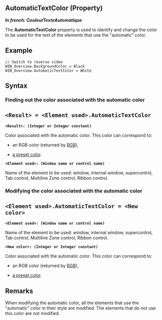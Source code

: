 


## AutomaticTextColor (Property)

***In french: CouleurTexteAutomatique***
	



<a name="XUse"></a>
<a name="Use"></a>
<a name="description"></a>
The **AutomaticTextColor** property is used to identify and change the color to be used for the text of the elements that use the "automatic" color. 
<a name="Example1"></a>
<a name="sample_code"></a>

## Example


```wl
// Switch to reverse video 
WIN_Overview.BackgroundColor = Black
WIN_Overview.AutomaticTextColor = White
```

<a name="XSYNTAX"></a>

## Syntax
<a name="SYNTAX1"></a>

### Finding out the color associated with the automatic color

`<Result> = <Element used>.AutomaticTextColor`
---

**`<Result>: (Integer or Integer constant)`**

Color associated with the automatic color. This color can correspond to:

- an RGB color (returned by [RGB](../WDLang1/3029012.md)),

- [a preset color](../WDLang5/3010002.md).




**`<Element used>: (Window name or control name)`**

Name of the element to be used: window, internal window, supercontrol, Tab control, Multiline Zone control, Ribbon control. 


<a name="SYNTAX2"></a>

### Modifying the color associated with the automatic color

`<Element used>.AutomaticTextColor = <New color>`
---

**`<Element used>: (Window name or control name)`**

Name of the element to be used: window, internal window, supercontrol, Tab control, Multiline Zone control, Ribbon control. 

**`<New color>: (Integer or Integer constant)`**

Color associated with the automatic color. This color can correspond to:

- an RGB color (returned by [RGB](../WDLang1/3029012.md)),

- [a preset color](../WDLang5/3010002.md).






<a name="NOTE0"></a>
<a name="NOTE0_1"></a>

## Remarks
When modifying the automatic color, all the elements that use the "automatic" color in their style are modified. The elements that do not use this color are not modified. 


